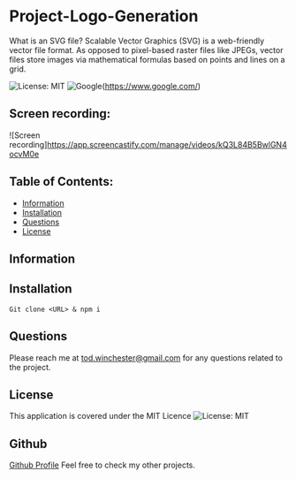 # Project-Logo-Generation
What is an SVG file? Scalable Vector Graphics (SVG) is a web-friendly vector file format. As opposed to pixel-based raster files like JPEGs, vector files store images via mathematical formulas based on points and lines on a grid.

![License: MIT](https://custom-icon-badges.demolab.com/badge/license-MIT-yellowgreen.svg?logo=law)
![Google](https://custom-icon-badges.demolab.com/badge/Google-grey?logo=google&logoColor=red)(https://www.google.com/)



## Screen recording:
![Screen recording]https://app.screencastify.com/manage/videos/kQ3L84B5BwlGN4ocvM0e

## Table of Contents:

- [Information](#information)
- [Installation](#installation)
- [Questions](#questions)
- [License](#license)


## Information

## Installation
    Git clone <URL> & npm i

## Questions
  Please reach me at tod.winchester@gmail.com for any questions related to the project.

## License
This application is covered under the MIT Licence
![License: MIT](https://custom-icon-badges.demolab.com/badge/license-MIT-yellowgreen.svg?logo=law)


## Github
[Github Profile](https://github.com/Chesster14)
Feel free to check my other projects.